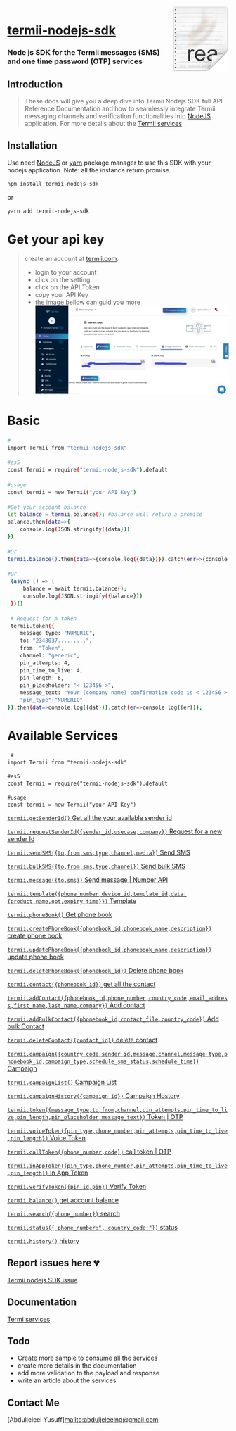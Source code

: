 


<!-- [![Awesome](https://cdn.rawgit.com/sindresorhus/awesome/d7305f38d29fed78fa85652e3a63e154dd8e8829/media/badge.svg)](https://github.com/abduljeleelng/#readme) :joy: 💖
![npm bundle size](https://img.shields.io/bundlephobia/min/termii?color=yellow&label=Termii&logo=awsome)
[![issue]](https://img.shields.io/github/issues/abduljeleelng/termii-nodejs-sdk?label=issues)
-->


<img src="icon.png" align="right" />

# [termii-nodejs-sdk](https://developers.termii.com/)
### Node js SDK for the Termii messages (SMS) and one time password (OTP) services
## Introduction
>  These docs will give you a deep dive into Termii Nodejs SDK full  API Reference Documentation and how to seamlessly integrate Termii messaging channels and verification functionalities into [NodeJS](https://nodejs.org/) application.
> For more details about the [Termii services](https://developers.termii.com/)

## Installation

Use need [NodeJS](https://nodejs.org/) or [yarn](https://yarnpkg.com) package manager to use this SDK with your nodejs application.
Note: all the instance return promise.

```bash
npm install termii-nodejs-sdk
```
or

```bash
yarn add termii-nodejs-sdk
```
# Get your api key
> create an account at [termii.com](termii.com).
> - login to your account
> - click on the setting
> - click on the API Token
> - copy your API Key
> - the image bellow can guid you more
     ![termii API console!](termiiapi.png "API cosole")
>
>
# Basic
```bash
#
import Termii from "termii-nodejs-sdk"

#es5
const Termii = require("termii-nodejs-sdk").default

#usage 
const termii = new Termii("your API Key")

#Get your account balance 
let balance = termii.balance(); #balance will return a promise
balance.then(data=>{
    console.log(JSON.stringify({data}))
})

#Or
termii.balance().then(data=>{console.log({data})}).catch(err=>{console.log({err})})

#Or
 (async () => {
     balance = await termii.balance();
     console.log(JSON.stringify({balance}))
 })()
 
 # Request for A token 
 termii.token({
    message_type: "NUMERIC",
    to: "2348037.........",
    from: "Token",
    channel: "generic",
    pin_attempts: 4,
    pin_time_to_live: 4,
    pin_length: 6,
    pin_placeholder: "< 123456 >",
    message_text: "Your (company name) confirmation code is < 123456 >. It expires in 30 minutes",
    "pin_type":"NUMERIC"
}).then(dat=>console.log({dat})).catch(er=>console.log({er}));
```

# Available Services
```
 #
import Termii from "termii-nodejs-sdk"

#es5
const Termii = require("termii-nodejs-sdk").default

#usage 
const termii = new Termii("your API Key")
 ```

[`termii.getSenderId()` Get all the your available sender id ](docs/senderId.md)

[`termii.requestSenderId({sender_id,usecase,company})` Request for a new sender Id ](docs/requestSenderId.md)

[`termii.sendSMS({to,from,sms,type,channel,media})` Send SMS ]()

[`termii.bulkSMS({to,from,sms,type,channel})` Send bulk SMS ]()

[`termii.message({to,sms})` Send message | Number API ]()

[`termii.template({phone_number,device_id,template_id,data:{product_name,opt,expiry_time}})` Template ]()

[`termii.phoneBook()` Get phone book ]()

[`termii.createPhoneBook({phonebook_id,phonebook_name,description})` create phone book ]()
 
[`termii.updatePhoneBook({phonebook_id,phonebook_name,description})` update phone book ]()

[`termii.deletePhoneBook({phonebook_id})` Delete phone book ]()

[`termii.contact({phonebook_id})` get all the contact ]()

[`termii.addContact({phonebook_id,phone_number,country_code,email_address,first_name,last_name,company})` Add contact ]()

[`termii.addBulkContact({phonebook_id,contact_file,country_code})` Add bulk Contact ]()

[`termii.deleteContact({contact_id})` delete contact ]()

[`termii.campaign({country_code,sender_id,message,channel,message_type,phonebook_id,campaign_type,schedule_sms_status,schedule_time})` Campaign ]()

[`termii.campaignList()` Campaign List ]()

[`termii.campaignHistory({campaign_id})` Campaign Hostory ]()

[`termii.token({message_type,to,from,channel,pin_attempts,pin_time_to_live,pin_length,pin_placeholder,message_text})` Token | OTP ]()

[`termii.voiceToken({pin_type,phone_number,pin_attempts,pin_time_to_live,pin_length})` Voice Token]()

[`termii.callToken({phone_number,code})` call token | OTP ]()

[`termii.inAppToken({pin_type,phone_number,pin_attempts,pin_time_to_live,pin_length})` In App Token ]()

[`termii.verifyToken({pin_id,pin})` Verify Token ]()

[`termii.balance()` get account balance ]()

[`termii.search({phone_number})` search ]()

[`termii.status({ phone_number:", country_code:"})` status ]()

[`termii.history()` history ]()



## Report issues here 💔
[Termii nodejs SDK issue](https://github.com/abduljeleelng/termii-nodejs-sdk/issues)

## Documentation
[Termi services](https://termii.com)

## Todo 
- Create more sample to consume all the services 
- create more details in the documentation
- add more validation to the payload and response
- write an article about the services


## Contact Me
[Abduljeleel Yusuff]<mailto:abduljeleelng@gmail.com> 


